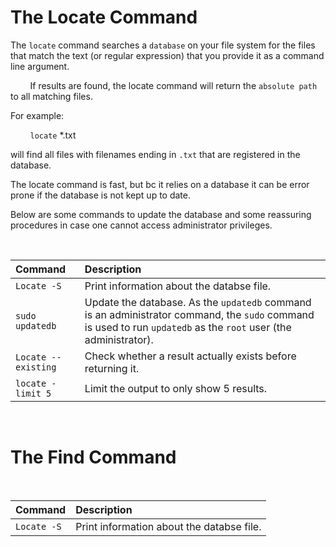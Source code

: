 # **The Locate Command**

The `locate` command searches a `database` on your file system for the files that match
the text (or regular expression) that you provide it as a command line argument.

&nbsp; &nbsp; &nbsp; &nbsp; If results are found, the locate command will return the 
`absolute path` to all matching files.

For example:

&nbsp; &nbsp; &nbsp; &nbsp; `locate` *.txt

will find all files with filenames ending in `.txt` that are registered in the database.

The locate command is fast, but bc it relies on a database it can be error prone if the
database is not kept up to date.

Below are some commands to update the database and some reassuring procedures in case
one cannot access administrator privileges.

&nbsp;

| Command             | Description                                                                |
|:--------------------|:---------------------------------------------------------------------------|
| `Locate -S` | Print information about the databse file. |
| `sudo updatedb`| Update the database. As the `updatedb` command is an administrator command, the `sudo` command is used to run `updatedb` as the `root` user (the administrator). |
| `Locate --existing` | Check whether a result actually exists before returning it. |
| `locate -limit 5` | Limit the output to only show 5 results. |

&nbsp;

# **The Find Command**




&nbsp;

| Command | Description                                                                |
|:--------|:---------------------------------------------------------------------------|
| `Locate -S` | Print information about the databse file. |